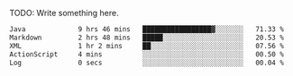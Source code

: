 TODO: Write something here.

<!--
### Hi there 👋
-->

<!--
**JustHm228/JustHm228** is a ✨ _special_ ✨ repository because its `README.md` (this file) appears on your GitHub profile.

Here are some ideas to get you started:

- 🔭 I’m currently working on ...
- 🌱 I’m currently learning ...
- 👯 I’m looking to collaborate on ...
- 🤔 I’m looking for help with ...
- 💬 Ask me about ...
- 📫 How to reach me: ...
- 😄 Pronouns: ...
- ⚡ Fun fact: ...
-->

<!--START_SECTION:waka-->

```txt
Java             9 hrs 46 mins   █████████████████▓░░░░░░░   71.33 %
Markdown         2 hrs 48 mins   █████░░░░░░░░░░░░░░░░░░░░   20.53 %
XML              1 hr 2 mins     ██░░░░░░░░░░░░░░░░░░░░░░░   07.56 %
ActionScript     4 mins          ░░░░░░░░░░░░░░░░░░░░░░░░░   00.50 %
Log              0 secs          ░░░░░░░░░░░░░░░░░░░░░░░░░   00.04 %
```

<!--END_SECTION:waka-->
